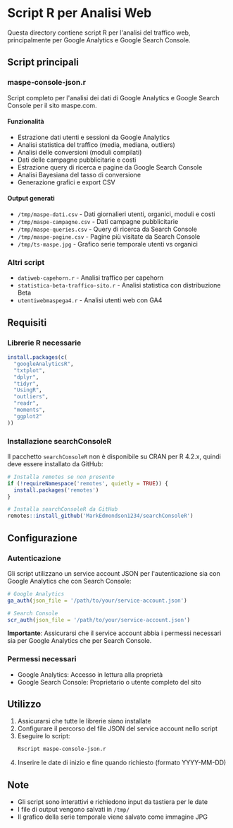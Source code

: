 # Script R per Analisi Web

Questa directory contiene script R per l'analisi del traffico web, principalmente per Google Analytics e Google Search Console.

## Script principali

### maspe-console-json.r
Script completo per l'analisi dei dati di Google Analytics e Google Search Console per il sito maspe.com.

#### Funzionalità
- Estrazione dati utenti e sessioni da Google Analytics
- Analisi statistica del traffico (media, mediana, outliers)
- Analisi delle conversioni (moduli compilati)
- Dati delle campagne pubblicitarie e costi
- Estrazione query di ricerca e pagine da Google Search Console
- Analisi Bayesiana del tasso di conversione
- Generazione grafici e export CSV

#### Output generati
- `/tmp/maspe-dati.csv` - Dati giornalieri utenti, organici, moduli e costi
- `/tmp/maspe-campagne.csv` - Dati campagne pubblicitarie
- `/tmp/maspe-queries.csv` - Query di ricerca da Search Console
- `/tmp/maspe-pagine.csv` - Pagine più visitate da Search Console
- `/tmp/ts-maspe.jpg` - Grafico serie temporale utenti vs organici

### Altri script
- `datiweb-capehorn.r` - Analisi traffico per capehorn
- `statistica-beta-traffico-sito.r` - Analisi statistica con distribuzione Beta
- `utentiwebmaspega4.r` - Analisi utenti web con GA4

## Requisiti

### Librerie R necessarie
```r
install.packages(c(
  "googleAnalyticsR",
  "txtplot",
  "dplyr", 
  "tidyr",
  "UsingR",
  "outliers",
  "readr",
  "moments",
  "ggplot2"
))
```

### Installazione searchConsoleR
Il pacchetto `searchConsoleR` non è disponibile su CRAN per R 4.2.x, quindi deve essere installato da GitHub:

```r
# Installa remotes se non presente
if (!requireNamespace('remotes', quietly = TRUE)) {
  install.packages('remotes')
}

# Installa searchConsoleR da GitHub
remotes::install_github('MarkEdmondson1234/searchConsoleR')
```

## Configurazione

### Autenticazione
Gli script utilizzano un service account JSON per l'autenticazione sia con Google Analytics che con Search Console:

```r
# Google Analytics
ga_auth(json_file = '/path/to/your/service-account.json')

# Search Console
scr_auth(json_file = '/path/to/your/service-account.json')
```

**Importante**: Assicurarsi che il service account abbia i permessi necessari sia per Google Analytics che per Search Console.

### Permessi necessari
- Google Analytics: Accesso in lettura alla proprietà
- Google Search Console: Proprietario o utente completo del sito

## Utilizzo

1. Assicurarsi che tutte le librerie siano installate
2. Configurare il percorso del file JSON del service account nello script
3. Eseguire lo script:
   ```bash
   Rscript maspe-console-json.r
   ```
4. Inserire le date di inizio e fine quando richiesto (formato YYYY-MM-DD)

## Note
- Gli script sono interattivi e richiedono input da tastiera per le date
- I file di output vengono salvati in `/tmp/`
- Il grafico della serie temporale viene salvato come immagine JPG